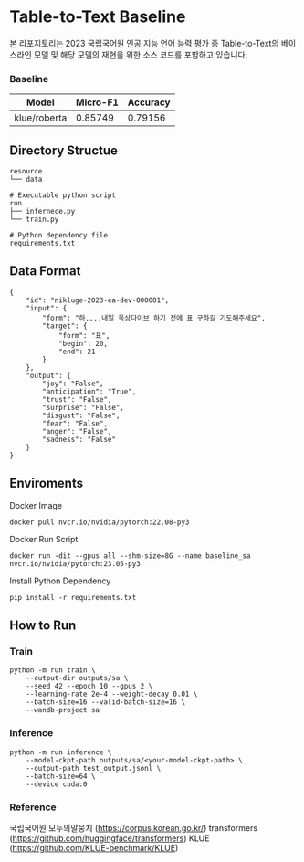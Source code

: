 # Table-to-Text Baseline
본 리포지토리는 2023 국립국어원 인공 지능 언어 능력 평가 중 Table-to-Text의 베이스라인 모델 및 해당 모델의 재현을 위한 소스 코드를 포함하고 있습니다.  
### Baseline
|Model|Micro-F1|Accuracy|
|:---:|---|---|
|klue/roberta|0.85749|0.79156|

## Directory Structue
```
resource
└── data

# Executable python script
run
├── infernece.py
└── train.py

# Python dependency file
requirements.txt
```

## Data Format
```
{
    "id": "nikluge-2023-ea-dev-000001",
    "input": {
        "form": "하,,,,내일 옥상다이브 하기 전에 표 구하길 기도해주세요",
        "target": {
            "form": "표",
            "begin": 20,
            "end": 21
        }
    },
    "output": {
        "joy": "False",
        "anticipation": "True",
        "trust": "False",
        "surprise": "False",
        "disgust": "False",
        "fear": "False",
        "anger": "False",
        "sadness": "False"
    }
}
```


## Enviroments
Docker Image
```
docker pull nvcr.io/nvidia/pytorch:22.08-py3 
```

Docker Run Script
```
docker run -dit --gpus all --shm-size=8G --name baseline_sa nvcr.io/nvidia/pytorch:23.05-py3
```

Install Python Dependency
```
pip install -r requirements.txt
```

## How to Run
### Train
```
python -m run train \
    --output-dir outputs/sa \
    --seed 42 --epoch 10 --gpus 2 \
    --learning-rate 2e-4 --weight-decay 0.01 \
    --batch-size=16 --valid-batch-size=16 \
    --wandb-project sa
```

### Inference
```
python -m run inference \
    --model-ckpt-path outputs/sa/<your-model-ckpt-path> \
    --output-path test_output.jsonl \
    --batch-size=64 \
    --device cuda:0
```

### Reference
국립국어원 모두의말뭉치 (https://corpus.korean.go.kr/)
transformers (https://github.com/huggingface/transformers)
KLUE (https://github.com/KLUE-benchmark/KLUE)